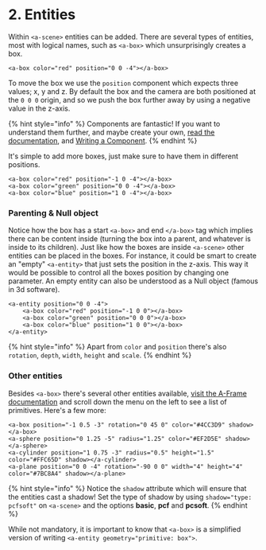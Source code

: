 # 2. Entities

Within `<a-scene>` entities can be added. There are several types of entities, most with logical names, such as `<a-box>` which unsurprisingly creates a box.

```markup
<a-box color="red" position="0 0 -4"></a-box>
```

To move the box we use the `position` component which expects three values; x, y and z. By default the box and the camera are both positioned at the `0 0 0` origin, and so we push the box further away by using a negative value in the z-axis.

{% hint style="info" %}
Components are fantastic! If you want to understand them further, and maybe create your own, [read the documentation](https://aframe.io/docs/1.0.0/core/component.html), and [Writing a Component](../advanced/writing-a-component.md).
{% endhint %}

It's simple to add more boxes, just make sure to have them in different positions.

```markup
<a-box color="red" position="-1 0 -4"></a-box>
<a-box color="green" position="0 0 -4"></a-box>
<a-box color="blue" position="1 0 -4"></a-box>
```

### Parenting & Null object

Notice how the box has a start `<a-box>` and end `</a-box>` tag which implies there can be content inside \(turning the box into a parent, and whatever is inside to its children\). Just like how the boxes are inside `<a-scene>` other entities can be placed in the boxes.  For instance, it could be smart to create an "empty" `<a-entity>` that just sets the position in the z-axis. This way it would be possible to control all the boxes position by changing one parameter. An empty entity can also be understood as a Null object \(famous in 3d software\).

```markup
<a-entity position="0 0 -4">
    <a-box color="red" position="-1 0 0"></a-box>
    <a-box color="green" position="0 0 0"></a-box>
    <a-box color="blue" position="1 0 0"></a-box>
</a-entity>
```

{% hint style="info" %}
Apart from `color` and `position` there's also `rotation`, `depth`, `width`, `height` and `scale`.
{% endhint %}

### Other entities

Besides `<a-box>` there's several other entities available, [visit the A-Frame documentation](https://aframe.io/docs/0.9.0/introduction/) and scroll down the menu on the left to see a list of primitives. Here's a few more:

```markup
<a-box position="-1 0.5 -3" rotation="0 45 0" color="#4CC3D9" shadow></a-box>
<a-sphere position="0 1.25 -5" radius="1.25" color="#EF2D5E" shadow></a-sphere>
<a-cylinder position="1 0.75 -3" radius="0.5" height="1.5" color="#FFC65D" shadow></a-cylinder>
<a-plane position="0 0 -4" rotation="-90 0 0" width="4" height="4" color="#7BC8A4" shadow></a-plane>
```

{% hint style="info" %}
Notice the `shadow` attribute which will ensure that the entities cast a shadow! Set the type of shadow by using `shadow="type: pcfsoft"` on `<a-scene>` and the options **basic**, **pcf** and **pcsoft**.
{% endhint %}

While not mandatory, it is important to know that `<a-box>` is a simplified version of writing `<a-entity geometry="primitive: box">`.

